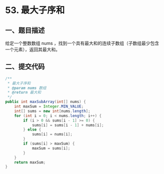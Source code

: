 # 53. 最大子序和

## 一、题目描述

给定一个整数数组 nums ，找到一个具有最大和的连续子数组（子数组最少包含一个元素），返回其最大和。

## 二、提交代码

```java
/**
 * 最大子序和
 * @param nums 数组
 * @return 最大和
 */
public int maxSubArray(int[] nums) {
    int maxSum = Integer.MIN_VALUE;
    int[] sums = new int[nums.length];
    for (int i = 0; i < nums.length; i++) {
        if (i > 0 && sums[i - 1] >= 0) {
            sums[i] = sums[i - 1] + nums[i];
        } else {
            sums[i] = nums[i];
        }
        if (sums[i] > maxSum) {
            maxSum = sums[i];
        }
    }
    return maxSum;
}
```
